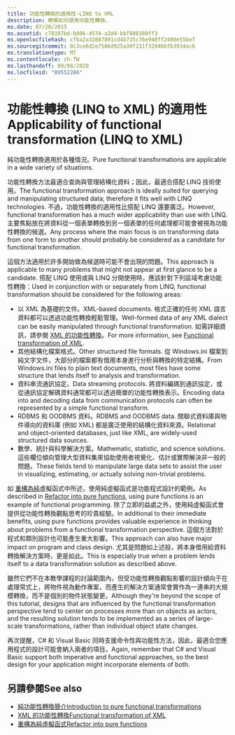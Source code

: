 ```yaml
---
title: 功能性轉換的適用性-LINQ to XML
description: 瞭解如何使用功能性轉換。
ms.date: 07/20/2015
ms.assetid: c78107bd-b006-4574-a3d4-bbf808388ff3
ms.openlocfilehash: cfba2a32887891cd4b735c76e940ff2400e55bef
ms.sourcegitcommit: 0c3ce6d2e7586d925a30f231f32046b7b3934acb
ms.translationtype: MT
ms.contentlocale: zh-TW
ms.lasthandoff: 09/08/2020
ms.locfileid: "89552286"
---
```

# <a name="applicability-of-functional-transformation-linq-to-xml"></a><span data-ttu-id="b40df-103">功能性轉換 (LINQ to XML) 的適用性</span><span class="sxs-lookup"><span data-stu-id="b40df-103">Applicability of functional transformation (LINQ to XML)</span></span>

<span data-ttu-id="b40df-104">純功能性轉換適用於各種情況。</span><span class="sxs-lookup"><span data-stu-id="b40df-104">Pure functional transformations are applicable in a wide variety of situations.</span></span>

<span data-ttu-id="b40df-105">功能性轉換方法最適合查詢與管理結構化資料；因此，最適合搭配 LINQ 技術使用。</span><span class="sxs-lookup"><span data-stu-id="b40df-105">The functional transformation approach is ideally suited for querying and manipulating structured data; therefore it fits well with LINQ technologies.</span></span> <span data-ttu-id="b40df-106">不過，功能性轉換的適用性比搭配 LINQ 還要廣泛。</span><span class="sxs-lookup"><span data-stu-id="b40df-106">However, functional transformation has a much wider applicability than use with LINQ.</span></span> <span data-ttu-id="b40df-107">主要焦點放在將資料從一個表單轉換到另一個表單的任何處理都可能會被視為功能性轉換的候選。</span><span class="sxs-lookup"><span data-stu-id="b40df-107">Any process where the main focus is on transforming data from one form to another should probably be considered as a candidate for functional transformation.</span></span>

<span data-ttu-id="b40df-108">這個方法適用於許多開始做為候選時可能不會出現的問題。</span><span class="sxs-lookup"><span data-stu-id="b40df-108">This approach is applicable to many problems that might not appear at first glance to be a candidate.</span></span> <span data-ttu-id="b40df-109">搭配 LINQ 使用或與 LINQ 分開使用時，應該針對下列區域考慮功能性轉換：</span><span class="sxs-lookup"><span data-stu-id="b40df-109">Used in conjunction with or separately from LINQ, functional transformation should be considered for the following areas:</span></span>

- <span data-ttu-id="b40df-110">以 XML 為基礎的文件。</span><span class="sxs-lookup"><span data-stu-id="b40df-110">XML-based documents.</span></span> <span data-ttu-id="b40df-111">格式正確的任何 XML 語言資料都可以透過功能性轉換輕鬆管理。</span><span class="sxs-lookup"><span data-stu-id="b40df-111">Well-formed data of any XML dialect can be easily manipulated through functional transformation.</span></span> <span data-ttu-id="b40df-112">如需詳細資訊，請參閱 [XML 的功能性轉換](functional-transformation-xml.md)。</span><span class="sxs-lookup"><span data-stu-id="b40df-112">For more information, see [Functional transformation of XML](functional-transformation-xml.md).</span></span>
- <span data-ttu-id="b40df-113">其他結構化檔案格式。</span><span class="sxs-lookup"><span data-stu-id="b40df-113">Other structured file formats.</span></span> <span data-ttu-id="b40df-114">從 Windows.ini 檔案到純文字文件，大部分的檔案都有借用本身進行分析與轉換的特定結構。</span><span class="sxs-lookup"><span data-stu-id="b40df-114">From Windows.ini files to plain text documents, most files have some structure that lends itself to analysis and transformation.</span></span>
- <span data-ttu-id="b40df-115">資料串流通訊協定。</span><span class="sxs-lookup"><span data-stu-id="b40df-115">Data streaming protocols.</span></span> <span data-ttu-id="b40df-116">將資料編碼到通訊協定，或從通訊協定解碼資料通常都可以透過簡單的功能性轉換表示。</span><span class="sxs-lookup"><span data-stu-id="b40df-116">Encoding data into and decoding data from communication protocols can often be represented by a simple functional transform.</span></span>
- <span data-ttu-id="b40df-117">RDBMS 和 OODBMS 資料。</span><span class="sxs-lookup"><span data-stu-id="b40df-117">RDBMS and OODBMS data.</span></span> <span data-ttu-id="b40df-118">關聯式資料庫與物件導向的資料庫 (例如 XML) 都是廣泛使用的結構化資料來源。</span><span class="sxs-lookup"><span data-stu-id="b40df-118">Relational and object-oriented databases, just like XML, are widely-used structured data sources.</span></span>
- <span data-ttu-id="b40df-119">數學、統計與科學解決方案。</span><span class="sxs-lookup"><span data-stu-id="b40df-119">Mathematic, statistic, and science solutions.</span></span> <span data-ttu-id="b40df-120">這些欄位傾向管理大型資料集來協助使用者視覺化、估計或實際解決非一般的問題。</span><span class="sxs-lookup"><span data-stu-id="b40df-120">These fields tend to manipulate large data sets to assist the user in visualizing, estimating, or actually solving non-trivial problems.</span></span>

<span data-ttu-id="b40df-121">如 [重構為純](refactor-pure-functions.md)虛擬函式中所述，使用純虛擬函式是功能程式設計的範例。</span><span class="sxs-lookup"><span data-stu-id="b40df-121">As described in [Refactor into pure functions](refactor-pure-functions.md), using pure functions is an example of functional programming.</span></span> <span data-ttu-id="b40df-122">除了立即的益處之外，使用純虛擬函式會提供從功能性轉換觀點思考的珍貴經驗。</span><span class="sxs-lookup"><span data-stu-id="b40df-122">In additional to their immediate benefits, using pure functions provides valuable experience in thinking about problems from a functional transformation perspective.</span></span> <span data-ttu-id="b40df-123">這個方法對於程式和類別設計也可能產生重大影響。</span><span class="sxs-lookup"><span data-stu-id="b40df-123">This approach can also have major impact on program and class design.</span></span> <span data-ttu-id="b40df-124">尤其是問題如上述般，將本身借用給資料轉換解決方案時，更是如此。</span><span class="sxs-lookup"><span data-stu-id="b40df-124">This is especially true when a problem lends itself to a data transformation solution as described above.</span></span>

<span data-ttu-id="b40df-125">雖然它們不在本教學課程的討論範圍內，但受功能性轉換觀點影響的設計傾向于在處理常式上，將物件視為動作專案，而產生的解決方案通常會實作為一連串的大規模轉換，而不是個別的物件狀態變更。</span><span class="sxs-lookup"><span data-stu-id="b40df-125">Although they're beyond the scope of this tutorial, designs that are influenced by the functional transformation perspective tend to center on processes more than on objects as actors, and the resulting solution tends to be implemented as a series of large-scale transformations, rather than individual object state changes.</span></span>

 <span data-ttu-id="b40df-126">再次提醒，C# 和 Visual Basic 同時支援命令性與功能性方法，因此，最適合您應用程式的設計可能會納入兩者的項目。</span><span class="sxs-lookup"><span data-stu-id="b40df-126">Again, remember that C# and Visual Basic support both imperative and functional approaches, so the best design for your application might incorporate elements of both.</span></span>

## <a name="see-also"></a><span data-ttu-id="b40df-127">另請參閱</span><span class="sxs-lookup"><span data-stu-id="b40df-127">See also</span></span>

- [<span data-ttu-id="b40df-128">純功能性轉換簡介</span><span class="sxs-lookup"><span data-stu-id="b40df-128">Introduction to pure functional transformations</span></span>](introduction-pure-functional-transformations.md)
- [<span data-ttu-id="b40df-129">XML 的功能性轉換</span><span class="sxs-lookup"><span data-stu-id="b40df-129">Functional transformation of XML</span></span>](functional-transformation-xml.md)
- [<span data-ttu-id="b40df-130">重構為純虛擬函式</span><span class="sxs-lookup"><span data-stu-id="b40df-130">Refactor into pure functions</span></span>](refactor-pure-functions.md)

